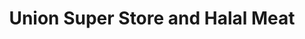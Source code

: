---
title: "Union Super Store and Halal Meat"
url: /paterson/union-super-store-and-halal-meat/
shop: Supermarkt
---